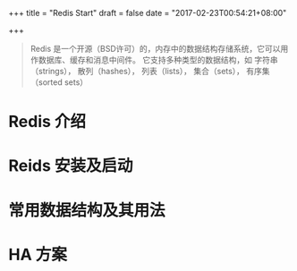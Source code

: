 +++
title = "Redis Start"
draft = false
date = "2017-02-23T00:54:21+08:00"

+++

> Redis 是一个开源（BSD许可）的，内存中的数据结构存储系统，它可以用作数据库、缓存和消息中间件。 它支持多种类型的数据结构，如 字符串（strings）， 散列（hashes）， 列表（lists）， 集合（sets）， 有序集（sorted sets） 


# Redis 介绍

# Reids 安装及启动

# 常用数据结构及其用法

# HA 方案
